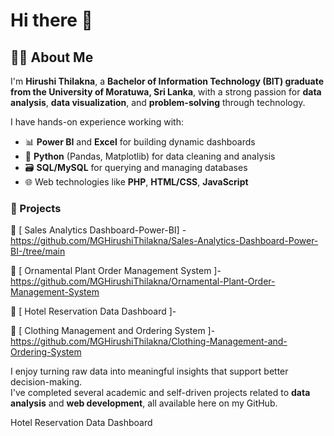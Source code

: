 # Hi there 👋 
## 👩‍🎓 About Me

I'm **Hirushi Thilakna**, a **Bachelor of Information Technology (BIT) graduate from the University of Moratuwa, Sri Lanka**, with a strong passion for **data analysis**, **data visualization**, and **problem-solving** through technology.

I have hands-on experience working with:
- 📊 **Power BI** and **Excel** for building dynamic dashboards  
- 🐍 **Python** (Pandas, Matplotlib) for data cleaning and analysis  
- 🗃️ **SQL/MySQL** for querying and managing databases  
- 🌐 Web technologies like **PHP**, **HTML/CSS**, **JavaScript**

### 📌 Projects 

🔹 [ Sales Analytics Dashboard-Power-BI] - https://github.com/MGHirushiThilakna/Sales-Analytics-Dashboard-Power-BI-/tree/main

🔹 [ Ornamental Plant Order Management System ]- https://github.com/MGHirushiThilakna/Ornamental-Plant-Order-Management-System

🔹 [ Hotel Reservation Data Dashboard ]- 

🔹 [ Clothing Management and Ordering System ]- https://github.com/MGHirushiThilakna/Clothing-Management-and-Ordering-System 

I enjoy turning raw data into meaningful insights that support better decision-making.  
I've completed several academic and self-driven projects related to **data analysis** and **web development**, all available here on my GitHub.


Hotel Reservation Data Dashboard



<!--
**MGHirushiThilakna/MGHirushiThilakna** is a ✨ _special_ ✨ repository because its `README.md` (this file) appears on your GitHub profile.

Here are some ideas to get you started:

- 🔭 I’m currently working on ...
- 🌱 I’m currently learning ...
- 👯 I’m looking to collaborate on ...
- 🤔 I’m looking for help with ...
- 💬 Ask me about ...
- 📫 How to reach me: ...
- 😄 Pronouns: ...
- ⚡ Fun fact: ...
-->
